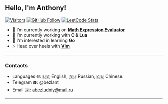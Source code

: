 ## Hello, I'm Anthony!
[![Visitors](https://shields-io-visitor-counter.herokuapp.com/badge?page=bezlant.bezlant&label=visitors&logo=Codeforces&style=for-the-badge&labelColor=black&color=forestgreen)](https://www.youtube.com/watch?v=dQw4w9WgXcQ)
[![GitHub Follow](https://img.shields.io/github/followers/bezlant?label=follow&logo=github&style=for-the-badge&labelColor=black)](https://github.com/bezlant)
[![LeetCode Stats](https://img.shields.io/badge/dynamic/json?style=for-the-badge&labelColor=black&color=darkorange&label=Solved&query=solvedOverTotal&url=https%3A%2F%2Fleetcode-badge.vercel.app%2Fapi%2Fusers%2Fbezlant&logo=leetcode&logoColor=yellow)](https://leetcode.com/bezlant/)
 
- 🔭 I’m currently working on **[Math Expression Evaluator](https://github.com/bezlant/math_expression_evaluator)**
- 🌱 I’m currently working with **C & Lua**
- 🧐 I'm interested in learning **Go**
- ⚡ Head over heels with **[Vim](https://github.com/bezlant/dotfiles/tree/develop/nvim)**
---
### Contacts
- Languages 🌐: 🇺🇸 English, 🇷🇺 Russian, 🇨🇳 Chinese.
- Telegram ☎️: @bezlant
- Email ✉️: abezludniy@mail.ru

---
<!--START_SECTION:waka-->
<!--END_SECTION:waka-->
